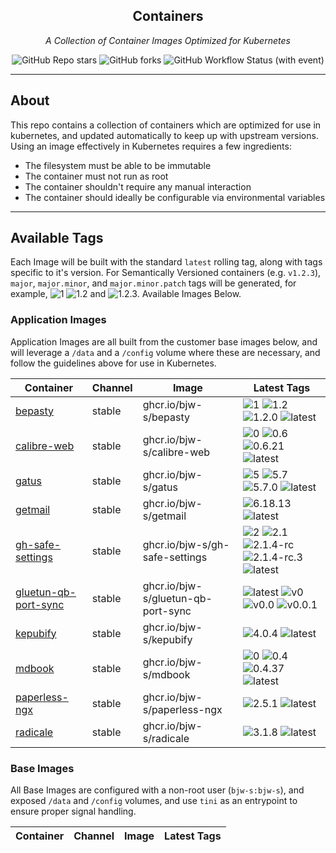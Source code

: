 <!---
NOTE: AUTO-GENERATED FILE
to edit this file, instead edit its template at: ./ci/templates/README.md.j2
-->
<div align="center">


## Containers

_A Collection of Container Images Optimized for Kubernetes_

</div>

<div align="center">

![GitHub Repo stars](https://img.shields.io/github/stars/bjw-s/container-images?style=for-the-badge)
![GitHub forks](https://img.shields.io/github/forks/bjw-s/container-images?style=for-the-badge)
![GitHub Workflow Status (with event)](https://img.shields.io/github/actions/workflow/status/bjw-s/container-images/scheduled-release.yaml?style=for-the-badge&label=Scheduled%20Release)

</div>

---

## About

This repo contains a collection of containers which are optimized for use in kubernetes, and updated automatically to keep up with upstream versions. Using an image effectively in Kubernetes requires a few ingredients:

- The filesystem must be able to be immutable
- The container must not run as root
- The container shouldn't require any manual interaction
- The container should ideally be configurable via environmental variables

---

## Available Tags

Each Image will be built with the standard `latest` rolling tag, along with tags specific to it's version. For Semantically Versioned containers (e.g. `v1.2.3`), `major`, `major.minor`, and `major.minor.patch` tags will be generated, for example, ![1](https://img.shields.io/badge/1-blue?style=flat-square) ![1.2](https://img.shields.io/badge/1.2-blue?style=flat-square) and ![1.2.3](https://img.shields.io/badge/1.2.3-blue?style=flat-square). Available Images Below.

### Application Images
Application Images are all built from the customer base images below, and will leverage a `/data` and a `/config` volume where these are necessary, and follow the guidelines above for use in Kubernetes.

Container | Channel | Image | Latest Tags
--- | --- | --- | ---
[bepasty](https://github.com/bjw-s/container-images/pkgs/container/bepasty) | stable | ghcr.io/bjw-s/bepasty |![1](https://img.shields.io/badge/1-blue?style=flat-square) ![1.2](https://img.shields.io/badge/1.2-blue?style=flat-square) ![1.2.0](https://img.shields.io/badge/1.2.0-blue?style=flat-square) ![latest](https://img.shields.io/badge/latest-green?style=flat-square)
[calibre-web](https://github.com/bjw-s/container-images/pkgs/container/calibre-web) | stable | ghcr.io/bjw-s/calibre-web |![0](https://img.shields.io/badge/0-blue?style=flat-square) ![0.6](https://img.shields.io/badge/0.6-blue?style=flat-square) ![0.6.21](https://img.shields.io/badge/0.6.21-blue?style=flat-square) ![latest](https://img.shields.io/badge/latest-green?style=flat-square)
[gatus](https://github.com/bjw-s/container-images/pkgs/container/gatus) | stable | ghcr.io/bjw-s/gatus |![5](https://img.shields.io/badge/5-blue?style=flat-square) ![5.7](https://img.shields.io/badge/5.7-blue?style=flat-square) ![5.7.0](https://img.shields.io/badge/5.7.0-blue?style=flat-square) ![latest](https://img.shields.io/badge/latest-green?style=flat-square)
[getmail](https://github.com/bjw-s/container-images/pkgs/container/getmail) | stable | ghcr.io/bjw-s/getmail |![6.18.13](https://img.shields.io/badge/6.18.13-blue?style=flat-square) ![latest](https://img.shields.io/badge/latest-green?style=flat-square)
[gh-safe-settings](https://github.com/bjw-s/container-images/pkgs/container/gh-safe-settings) | stable | ghcr.io/bjw-s/gh-safe-settings |![2](https://img.shields.io/badge/2-blue?style=flat-square) ![2.1](https://img.shields.io/badge/2.1-blue?style=flat-square) ![2.1.4-rc](https://img.shields.io/badge/2.1.4--rc-blue?style=flat-square) ![2.1.4-rc.3](https://img.shields.io/badge/2.1.4--rc.3-blue?style=flat-square) ![latest](https://img.shields.io/badge/latest-green?style=flat-square)
[gluetun-qb-port-sync](https://github.com/bjw-s/container-images/pkgs/container/gluetun-qb-port-sync) | stable | ghcr.io/bjw-s/gluetun-qb-port-sync |![latest](https://img.shields.io/badge/latest-green?style=flat-square) ![v0](https://img.shields.io/badge/v0-blue?style=flat-square) ![v0.0](https://img.shields.io/badge/v0.0-blue?style=flat-square) ![v0.0.1](https://img.shields.io/badge/v0.0.1-blue?style=flat-square)
[kepubify](https://github.com/bjw-s/container-images/pkgs/container/kepubify) | stable | ghcr.io/bjw-s/kepubify |![4.0.4](https://img.shields.io/badge/4.0.4-blue?style=flat-square) ![latest](https://img.shields.io/badge/latest-green?style=flat-square)
[mdbook](https://github.com/bjw-s/container-images/pkgs/container/mdbook) | stable | ghcr.io/bjw-s/mdbook |![0](https://img.shields.io/badge/0-blue?style=flat-square) ![0.4](https://img.shields.io/badge/0.4-blue?style=flat-square) ![0.4.37](https://img.shields.io/badge/0.4.37-blue?style=flat-square) ![latest](https://img.shields.io/badge/latest-green?style=flat-square)
[paperless-ngx](https://github.com/bjw-s/container-images/pkgs/container/paperless-ngx) | stable | ghcr.io/bjw-s/paperless-ngx |![2.5.1](https://img.shields.io/badge/2.5.1-blue?style=flat-square) ![latest](https://img.shields.io/badge/latest-green?style=flat-square)
[radicale](https://github.com/bjw-s/container-images/pkgs/container/radicale) | stable | ghcr.io/bjw-s/radicale |![3.1.8](https://img.shields.io/badge/3.1.8-blue?style=flat-square) ![latest](https://img.shields.io/badge/latest-green?style=flat-square)


### Base Images
All Base Images are configured with a non-root user (`bjw-s:bjw-s`), and exposed `/data` and `/config` volumes, and use `tini` as an entrypoint to ensure proper signal handling.

Container | Channel | Image | Latest Tags
--- | --- | --- | ---
